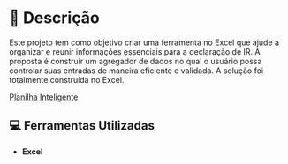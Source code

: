 # 📒 Descrição
Este projeto tem como objetivo criar uma ferramenta no Excel que ajude a organizar e reunir informações essenciais para a declaração de IR. 
A proposta é construir um agregador de dados no qual o usuário possa controlar suas entradas de maneira eficiente e validada. 
A solução foi totalmente construída no Excel.

[Planilha Inteligente](https://github.com/Manoelatrpp/organizador_IR/blob/main/Organizador_IR.xlsx)

## 💻 Ferramentas Utilizadas  
- **Excel**
